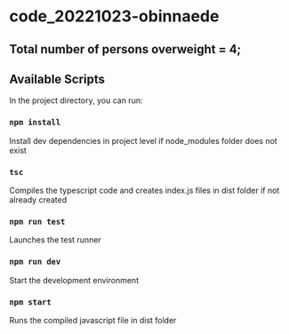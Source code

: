 # code_20221023-obinnaede

## Total number of persons overweight = 4;
## Available Scripts

In the project directory, you can run:
### `npm install`
Install dev dependencies in project level if node_modules folder does not exist

### `tsc`
Compiles the typescript code and creates index.js files in dist folder if not already created

### `npm run test`

Launches the test runner

### `npm run dev`
Start the development environment

### `npm start`
Runs the compiled javascript file in dist folder





